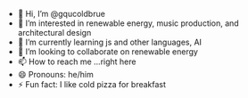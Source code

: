 - 👋 Hi, I’m @gqucoldbrue
- 👀 I’m interested in renewable energy, music production, and architectural design
- 🌱 I’m currently learning js and other languages, AI
- 💞️ I’m looking to collaborate on renewable energy
- 📫 How to reach me ...right here
- 😄 Pronouns: he/him
- ⚡ Fun fact: I like cold pizza for breakfast

<!---
gqucoldbrue/gqucoldbrue is a ✨ special ✨ repository because its `README.md` (this file) appears on your GitHub profile.
You can click the Preview link to take a look at your changes.
--->
